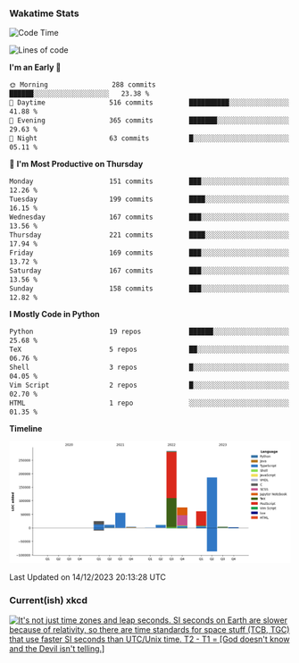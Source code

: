 ### Wakatime Stats
<!--START_SECTION:waka-->
![Code Time](http://img.shields.io/badge/Code%20Time-2%2C223%20hrs%2031%20mins-blue)

![Lines of code](https://img.shields.io/badge/From%20Hello%20World%20I%27ve%20Written-719.3%20thousand%20lines%20of%20code-blue)

**I'm an Early 🐤** 

```text
🌞 Morning                288 commits         ██████░░░░░░░░░░░░░░░░░░░   23.38 % 
🌆 Daytime                516 commits         ██████████░░░░░░░░░░░░░░░   41.88 % 
🌃 Evening                365 commits         ███████░░░░░░░░░░░░░░░░░░   29.63 % 
🌙 Night                  63 commits          █░░░░░░░░░░░░░░░░░░░░░░░░   05.11 % 
```
📅 **I'm Most Productive on Thursday** 

```text
Monday                   151 commits         ███░░░░░░░░░░░░░░░░░░░░░░   12.26 % 
Tuesday                  199 commits         ████░░░░░░░░░░░░░░░░░░░░░   16.15 % 
Wednesday                167 commits         ███░░░░░░░░░░░░░░░░░░░░░░   13.56 % 
Thursday                 221 commits         ████░░░░░░░░░░░░░░░░░░░░░   17.94 % 
Friday                   169 commits         ███░░░░░░░░░░░░░░░░░░░░░░   13.72 % 
Saturday                 167 commits         ███░░░░░░░░░░░░░░░░░░░░░░   13.56 % 
Sunday                   158 commits         ███░░░░░░░░░░░░░░░░░░░░░░   12.82 % 
```


**I Mostly Code in Python** 

```text
Python                   19 repos            ██████░░░░░░░░░░░░░░░░░░░   25.68 % 
TeX                      5 repos             ██░░░░░░░░░░░░░░░░░░░░░░░   06.76 % 
Shell                    3 repos             █░░░░░░░░░░░░░░░░░░░░░░░░   04.05 % 
Vim Script               2 repos             █░░░░░░░░░░░░░░░░░░░░░░░░   02.70 % 
HTML                     1 repo              ░░░░░░░░░░░░░░░░░░░░░░░░░   01.35 % 
```



**Timeline**

![Lines of Code chart](https://raw.githubusercontent.com/joshuajeschek/joshuajeschek/main/assets/bar_graph.png)


 Last Updated on 14/12/2023 20:13:28 UTC
<!--END_SECTION:waka-->

### Current(ish) xkcd
<a id="xkcd-a" title="It's not just time zones and leap seconds. SI seconds on Earth are slower because of relativity, so there are time standards for space stuff (TCB, TGC) that use faster SI seconds than UTC/Unix time. T2 - T1 = [God doesn't know and the Devil isn't telling.]" href="https://www.xkcd.com" target="_blank">
        <img align="center" id="xkcd-img" src="https://imgs.xkcd.com/comics/datetime.png" alt="It's not just time zones and leap seconds. SI seconds on Earth are slower because of relativity, so there are time standards for space stuff (TCB, TGC) that use faster SI seconds than UTC/Unix time. T2 - T1 = [God doesn't know and the Devil isn't telling.]" height=300 />
</a>
